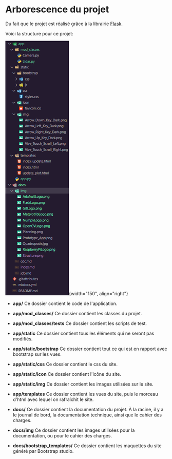 # Arborescence du projet

Du fait que le projet est réalisé grâce à la librairie <a href="../Librairies">Flask</a>.

Voici la structure pour ce projet:

![imgStructure](img/Structure.png){width="150", align="right"}

* **app/** Ce dossier contient le code de l'application.

* **app/mod_classes/** Ce dossier contient les classes du projet.

* **app/mod_classes/tests** Ce dossier contient les scripts de test.

* **app/static** Ce dossier contient tous les éléments qui ne seront pas modifiés.

* **app/static/bootstrap** Ce dossier contient tout ce qui est en rapport avec bootstrap sur les vues.

* **app/static/css** Ce dossier contient le css du site.

* **app/static/icon** Ce dossier contient l'icône du site.

* **app/static/img** Ce dossier contient les images utilisées sur le site.

* **app/templates** Ce dossier contient les vues du site, puis le morceau d'html avec lequel on rafraîchit le site.

* **docs/** Ce dossier contient la documentation du projet. À la racine, il y a le journal de bord, la documentation technique, ainsi que le cahier des charges.

* **docs/img** Ce dossier contient les images utilisées pour la documentation, ou pour le cahier des charges.

* **docs/bootstrap_templates/** Ce dossier contient les maquettes du site généré par Bootstrap studio.